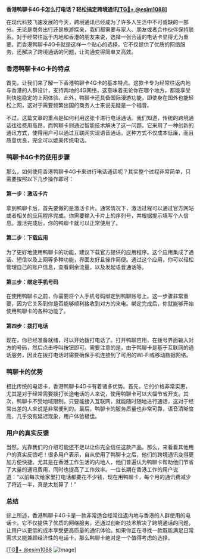 **香港鸭聊卡4G卡怎么打电话？轻松搞定跨境通讯[[TG💪+ @esim1088](https://t.me/s/esim1088)]**

在现代科技飞速发展的今天，跨境通讯已经成为了许多人生活中不可或缺的一部分。无论是商务出行还是旅游探亲，我们都需要与家人、朋友或者合作伙伴保持联系。对于经常往返于内地和香港的朋友来说，选择一张合适的电话卡显得尤为重要。而香港鸭聊卡4G卡就是这样一个贴心的选择，它不仅提供了优质的网络服务，还解决了跨境通话的问题，让沟通变得简单又高效。

### 香港鸭聊卡4G卡的特点

首先，让我们来了解一下香港鸭聊卡4G卡的基本特点。这款卡专为经常往返内地与香港的人群设计，支持两地的4G网络，这意味着无论你在哪个地方，都能享受到快速稳定的上网体验。此外，鸭聊卡还具备国际漫游功能，即使身在国外也能轻松上网，这对于需要频繁出国的商务人士来说无疑是一个福音。

不过，这篇文章的重点是如何利用这张卡进行电话通话。我们知道，传统的跨境通话往往费用高昂，而鸭聊卡则通过智能技术解决了这一问题。它采用了一种创新的通讯方式，使得用户可以通过互联网实现语音通话，这种方式不仅成本低廉，而且质量优良，完全可以媲美传统电话。

### 鸭聊卡4G卡的使用步骤

那么，如何使用香港鸭聊卡4G卡来进行电话通话呢？其实整个过程非常简单，只需要按照以下几步操作即可：

#### 第一步：激活卡片
拿到鸭聊卡后，首先要做的是激活卡片。通常情况下，激活过程可以通过官方网站或者相关的应用程序完成。你需要输入卡片上的序列号，并根据提示填写个人信息。激活完成后，你的鸭聊卡就可以正常使用了。

#### 第二步：下载应用
为了更好地使用鸭聊卡的功能，建议下载官方提供的应用程序。这个应用集成了通话、短信以及上网等多种功能，界面友好且操作简便。通过这个应用，你可以轻松管理自己的账户信息，查看剩余流量，以及发起语音通话等。

#### 第三步：绑定手机号码
在使用鸭聊卡之前，你需要将个人手机号码绑定到鸭聊账号上。这一步骤非常重要，因为它关系到你是否能够顺利接收到对方的来电。绑定完成后，你就能够开始使用鸭聊卡的各种功能了。

#### 第四步：拨打电话
现在，你已经准备就绪，可以开始拨打电话了。打开鸭聊应用，在拨号界面输入对方的号码，然后点击呼叫按钮即可。需要注意的是，由于鸭聊卡是基于互联网的通话服务，因此在拨打电话时需要确保手机连接到了可用的Wi-Fi或移动数据网络。

### 鸭聊卡的优势

相比传统的电话卡，香港鸭聊卡4G卡有着诸多优势。首先，它的价格非常实惠，尤其是对于经常需要拨打长途电话的人来说，使用鸭聊卡可以大幅节省开支。其次，鸭聊卡不受地域限制，只要能接入互联网，就能随时随地进行通话，这对于经常出差的人来说是非常便利的。最后，鸭聊卡的服务质量也非常可靠，语音清晰度高，几乎没有延迟现象，用户体验极佳。

### 用户的真实反馈

当然，光靠我们的介绍可能还不足以让你完全信任这款产品。那么，来看看其他用户的真实反馈吧！很多用户表示，自从使用了鸭聊卡之后，他们的跨境通讯变得更加方便快捷。尤其是在香港工作生活的内地人，他们普遍认为鸭聊卡帮助他们节省了大量的通讯费用，同时也提高了工作效率。一位长期在香港工作的用户说道：“以前每次给家里打电话都要花不少钱，现在用鸭聊卡，每个月的通讯费减少了将近一半，真是太划算了！”

### 总结

综上所述，香港鸭聊卡4G卡是一款非常适合经常往返内地与香港的人群使用的电话卡。它不仅提供了优质的网络服务，还通过创新的技术解决了跨境通话的问题，让用户以更低的成本享受更高质量的通讯体验。如果你正在寻找一款既能满足日常需求又能兼顾经济性的电话卡，那么鸭聊卡绝对是一个值得考虑的选择。

[[TG💪+ @esim1088](https://t.me/s/esim1088) ![Image](https://i.postimg.cc/4NQfJmqS/Snipaste-2025-05-13-00-14-12.png)]